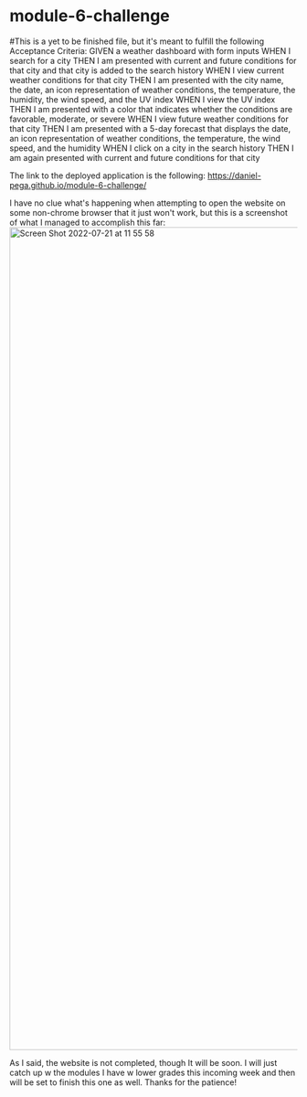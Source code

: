 # module-6-challenge

#This is a yet to be finished file, but it's meant to fulfill the following Acceptance Criteria:
GIVEN a weather dashboard with form inputs
WHEN I search for a city
THEN I am presented with current and future conditions for that city and that city is added to the search history
WHEN I view current weather conditions for that city
THEN I am presented with the city name, the date, an icon representation of weather conditions, the temperature, the humidity, the wind speed, and the UV index
WHEN I view the UV index
THEN I am presented with a color that indicates whether the conditions are favorable, moderate, or severe
WHEN I view future weather conditions for that city
THEN I am presented with a 5-day forecast that displays the date, an icon representation of weather conditions, the temperature, the wind speed, and the humidity
WHEN I click on a city in the search history
THEN I am again presented with current and future conditions for that city

The link to the deployed application is the following:
https://daniel-pega.github.io/module-6-challenge/

I have no clue what's happening when attempting to open the website on some non-chrome browser that it just won't work, but this is a screenshot of what I managed to accomplish this far:
<img width="1440" alt="Screen Shot 2022-07-21 at 11 55 58" src="https://user-images.githubusercontent.com/106125888/180271155-55ade509-0b14-4de5-885b-1f3f939d07dc.png">

As I said, the website is not completed, though It will be soon. I will just catch up w the modules I have w lower grades this incoming week and then will be set to finish this one as well.
Thanks for the patience!
